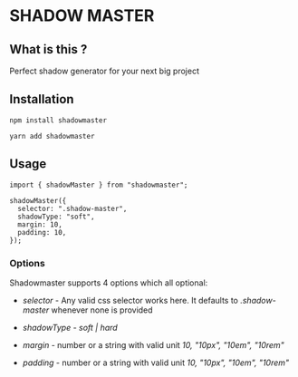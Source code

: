 # SHADOW MASTER

## What is this ?

Perfect shadow generator for your next big project

## Installation

`npm install shadowmaster`

`yarn add shadowmaster`

## Usage

```
import { shadowMaster } from "shadowmaster";

shadowMaster({
  selector: ".shadow-master",
  shadowType: "soft",
  margin: 10,
  padding: 10,
});

```

### Options

Shadowmaster supports 4 options which all optional:

- _selector_ - Any valid css selector works here. It defaults to _.shadow-master_ whenever none is provided

- _shadowType_ - _soft | hard_

- _margin_ - number or a string with valid unit _10, "10px", "10em", "10rem"_

- _padding_ - number or a string with valid unit _10, "10px", "10em", "10rem"_
